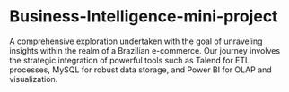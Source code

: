# Business-Intelligence-mini-project
A comprehensive exploration undertaken with the goal of unraveling
insights within the realm of a Brazilian e-commerce. Our journey involves the strategic
integration of powerful tools such as Talend for ETL processes, MySQL for robust data
storage, and Power BI for OLAP and visualization.
